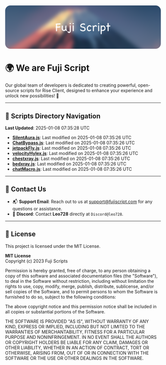 ![Banner](.github/b.webp)

# 🌍 **We are Fuji Script**

Our global team of developers is dedicated to creating powerful, open-source scripts for Rise Client, designed to enhance your experience and unlock new possibilities! 🌟

---
<!-- SCRIPTS_NAVIGATION_START -->
## 📂 **Scripts Directory Navigation**

**Last Updated**: 2025-01-08 07:35:28 UTC

- **[SilentAura.js](scripts/SilentAura.js)**: Last modified on 2025-01-08 07:35:26 UTC
- **[ChatBypass.js](scripts/ChatBypass.js)**: Last modified on 2025-01-08 07:35:26 UTC
- **[jetpackFly.js](scripts/jetpackFly.js)**: Last modified on 2025-01-08 07:35:26 UTC
- **[velocityHylex.js](scripts/velocityHylex.js)**: Last modified on 2025-01-08 07:35:26 UTC
- **[chestxray.js](scripts/chestxray.js)**: Last modified on 2025-01-08 07:35:26 UTC
- **[bedxray.js](scripts/bedxray.js)**: Last modified on 2025-01-08 07:35:26 UTC
- **[chatMacro.js](scripts/chatMacro.js)**: Last modified on 2025-01-08 07:35:26 UTC

<!-- SCRIPTS_NAVIGATION_END -->

---

## 💬 **Contact Us**  
- 📬 **Support Email**: Reach out to us at [support@fujiscript.com](mailto:support@fujiscript.com) for any questions or assistance.  
- 💬 **Discord**: Contact **Leo728** directly at `Discord@leo728`.

---

## 📜 **License**

This project is licensed under the MIT License.  

**MIT License**  
Copyright (c) 2023 Fuji Scripts  

Permission is hereby granted, free of charge, to any person obtaining a copy of this software and associated documentation files (the "Software"), to deal in the Software without restriction, including without limitation the rights to use, copy, modify, merge, publish, distribute, sublicense, and/or sell copies of the Software, and to permit persons to whom the Software is furnished to do so, subject to the following conditions:  

The above copyright notice and this permission notice shall be included in all copies or substantial portions of the Software.  

THE SOFTWARE IS PROVIDED "AS IS", WITHOUT WARRANTY OF ANY KIND, EXPRESS OR IMPLIED, INCLUDING BUT NOT LIMITED TO THE WARRANTIES OF MERCHANTABILITY, FITNESS FOR A PARTICULAR PURPOSE AND NONINFRINGEMENT. IN NO EVENT SHALL THE AUTHORS OR COPYRIGHT HOLDERS BE LIABLE FOR ANY CLAIM, DAMAGES OR OTHER LIABILITY, WHETHER IN AN ACTION OF CONTRACT, TORT OR OTHERWISE, ARISING FROM, OUT OF OR IN CONNECTION WITH THE SOFTWARE OR THE USE OR OTHER DEALINGS IN THE SOFTWARE.  
